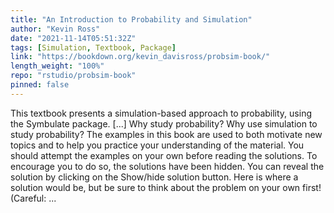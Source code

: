 ```yaml
---
title: "An Introduction to Probability and Simulation"
author: "Kevin Ross"
date: "2021-11-14T05:51:32Z"
tags: [Simulation, Textbook, Package]
link: "https://bookdown.org/kevin_davisross/probsim-book/"
length_weight: "100%"
repo: "rstudio/probsim-book"
pinned: false
---
```


This textbook presents a simulation-based approach to probability, using the Symbulate package. [...] Why study probability? Why use simulation to study probability? The examples in this book are used to both motivate new topics and to help you practice your understanding of the material. You should attempt the examples on your own before reading the solutions. To encourage you to do so, the solutions have been hidden. You can reveal the solution by clicking on the Show/hide solution button. Here is where a solution would be, but be sure to think about the problem on your own first! (Careful:  ...
